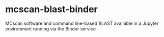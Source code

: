 # mcscan-blast-binder
MCscan software and command line-based BLAST available in a Jupyter environment running via the Binder service
